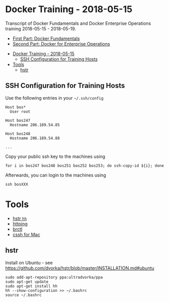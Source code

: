 Docker Training - 2018-05-15
============================

Transcript of Docker Fundamentals and Docker Enterprise Operations training 2018-05-15 - 2018-05-19.

* [First Part: Docker Fundamentals](01_docker-fundamentals/README.md)
* [Second Part: Docker for Enterprise Operations](02_docker-for-enterprise-operations/README.md)


[TOC levels=1-3]: # " "

- [Docker Training - 2018-05-15](#docker-training---2018-05-15)
    - [SSH Configuration for Training Hosts](#ssh-configuration-for-training-hosts)
- [Tools](#tools)
    - [hstr](#hstr)


SSH Configuration for Training Hosts
------------------------------------

Use the following entries in your `~/.ssh/config`

    Host bos*
      User root
    
    Host bos247
      Hostname 206.189.54.85
    
    Host bos248
      Hostname 206.189.54.88
    
    ...

Copy your public ssh key to the machines using

    for i in bos247 bos248 bos251 bos252 bos253; do ssh-copy-id ${i}; done

Afterwards, you can login to the machines using

    ssh bosXXX


Tools
=====

* [hstr `hh`](https://github.com/dvorka/hstr)
* [httping](https://www.vanheusden.com/httping/)
* [brctl](https://www.thegeekstuff.com/2017/06/brctl-bridge/)
* [cssh for Mac](http://brewformulas.org/Csshx)


hstr
----

Install on Ubuntu - see https://github.com/dvorka/hstr/blob/master/INSTALLATION.md#ubuntu

    sudo add-apt-repository ppa:ultradvorka/ppa
    sudo apt-get update
    sudo apt-get install hh
    hh --show-configuration >> ~/.bashrc
    source ~/.bashrc
